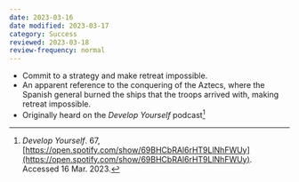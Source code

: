 ```yaml
---
date: 2023-03-16
date modified: 2023-03-17
category: Success
reviewed: 2023-03-18
review-frequency: normal
---
```

- Commit to a strategy and make retreat impossible.
- An apparent reference to the conquering of the Aztecs, where the Spanish general burned the ships that the troops arrived with, making retreat impossible.
- Originally heard on the *Develop Yourself* podcast[^1]

[^1]: *Develop Yourself*. 67, [https://open.spotify.com/show/69BHCbRAl6rHT9LlNhFWUy](https://open.spotify.com/show/69BHCbRAl6rHT9LlNhFWUy). Accessed 16 Mar. 2023.